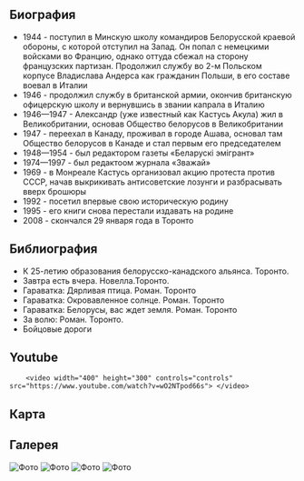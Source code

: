 ﻿---
name: Кастусь Акула (Александр Игнатьевич Качан)
yearsoflife:  16.11.1925 — 29.01.2008
birthplace:  	Веретеи, Витебская область
description:  Белорусскоязычный писатель и поэт, живший в Канаде
src : https://karotkizmest.by/images/akula.jpg 
video: https://www.youtube.com/watch?v=wO2NTpod66s
---

## Биография
*  1944 -  поступил в Минскую школу командиров Белорусской краевой обороны, с которой отступил на Запад. Он попал с немецкими войсками во Францию, однако оттуда сбежал на сторону французских партизан. Продолжил службу во 2-м Польском корпусе Владислава Андерса как гражданин Польши, в его составе воевал в Италии
* 1946 -  продолжил службу в британской армии, окончив британскую офицерскую школу и вернувшись в звании капрала в Италию
* 1946—1947 - Александр (уже известный как Кастусь Акула) жил в Великобритании, основав Общество белорусов в Великобритании
* 1947 - переехал в Канаду, проживал в городе Ашава, основал там Общество белорусов в Канаде и стал первым его председателем
* 1948—1954 - был редактором газеты «Беларускі эмігрант»
* 1974—1997 - был редактоом журнала «Зважай» 
* 1969 - в Монреале Кастусь организовал акцию протеста против СССР, начав выкрикивать антисоветские лозунги и разбрасывать вверх брошюры 
* 1992 -  посетил впервые свою историческую родину
* 1995 - его книги снова перестали издавать на родине
* 2008 - скончался 29 января  года в Торонто 
 

## Библиография
*  К 25-летию образования белорусско-канадского альянса. Торонто.
*  Завтра есть вчера. Новелла.Торонто.
*  Гараватка: Дярливая птица. Роман. Торонто 
*  Гараватка: Окровавленное солнце. Роман. Торонто 
*  Гараватка: Белорусы, вас ждет земля. Роман. Торонто 
*  За волю: Роман. Торонто.
*  Бойцовые дороги


## Youtube
        <video width="400" height="300" controls="controls" src="https://www.youtube.com/watch?v=wO2NTpod66s"> </video>


## Карта

## Галерея
![Фото](https://j.livelib.ru/boocover/1001434221/200/5de0/Kastus_Akula__Zmagarnyya_darogi.jpg)
![Фото](https://knigism.online/covers/5e/59/108511_200x300.jpg)
![Фото](https://encrypted-tbn0.gstatic.com/images?q=tbn%3AANd9GcSBRzLxbfRzD8YztkxamAAO8_mptQel_sdmZO04FCmwsojW6xAE)
![Фото](https://nemaloknig.com/picimg/256/2568/25684/256848/_0.jpg)


